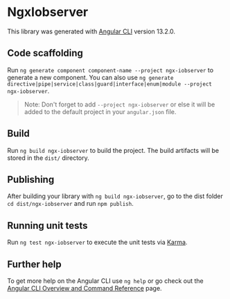 # NgxIobserver

This library was generated with [Angular CLI](https://github.com/angular/angular-cli) version 13.2.0.

## Code scaffolding

Run `ng generate component component-name --project ngx-iobserver` to generate a new component. You can also use `ng generate directive|pipe|service|class|guard|interface|enum|module --project ngx-iobserver`.
> Note: Don't forget to add `--project ngx-iobserver` or else it will be added to the default project in your `angular.json` file. 

## Build

Run `ng build ngx-iobserver` to build the project. The build artifacts will be stored in the `dist/` directory.

## Publishing

After building your library with `ng build ngx-iobserver`, go to the dist folder `cd dist/ngx-iobserver` and run `npm publish`.

## Running unit tests

Run `ng test ngx-iobserver` to execute the unit tests via [Karma](https://karma-runner.github.io).

## Further help

To get more help on the Angular CLI use `ng help` or go check out the [Angular CLI Overview and Command Reference](https://angular.io/cli) page.
